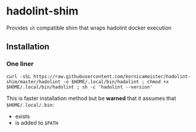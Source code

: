 # hadolint-shim
Provides `sh` compatible shim that wraps hadolint docker execution

## Installation

### One liner

`curl -sSL https://raw.githubusercontent.com/kornicameister/hadolint-shim/master/hadolint -o $HOME/.local/bin/hadolint ; chmod +x $HOME/.local/bin/hadolint ; sh -c 'hadolint --version'`

This is faster installation method but be **warned** that it assumes that `$HOME/.local/.bin`:
- exists
- is added to `$PATH`
